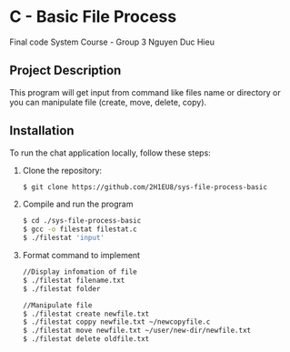 # C - Basic File Process

Final code System Course - Group 3 Nguyen Duc Hieu

## Project Description

This program will get input from command like files name or directory or you can manipulate file (create, move, delete, copy).

## Installation

To run the chat application locally, follow these steps:

1. Clone the repository:
   ```bash
   $ git clone https://github.com/2H1EU8/sys-file-process-basic
   ```
2. Compile and run the program
   ```sh
   $ cd ./sys-file-process-basic
   $ gcc -o filestat filestat.c
   $ ./filestat 'input'
   ```
3. Format command to implement
   ```sh
   //Display infomation of file
   $ ./filestat filename.txt
   $ ./filestat folder
   
   //Manipulate file
   $ ./filestat create newfile.txt
   $ ./filestat coppy newfile.txt ~/newcopyfile.c
   $ ./filestat move newfile.txt ~/user/new-dir/newfile.txt
   $ ./filestat delete oldfile.txt
   ```


